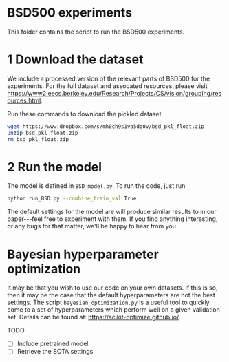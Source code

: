# BSD500 experiments
This folder contains the script to run the BSD500 experiments.

# 1 Download the dataset
We include a processed version of the relevant parts of BSD500 for the
experiments. For the full dataset and assocated resources, please visit
https://www2.eecs.berkeley.edu/Research/Projects/CS/vision/grouping/resources.html.

Run these commands to download the pickled dataset
```bash
wget https://www.dropbox.com/s/mh0ch9s1va5dq0v/bsd_pkl_float.zip
unzip bsd_pkl_float.zip
rm bsd_pkl_float.zip
```

# 2 Run the model
The model is defined in `BSD_model.py`. To run the code, just run
```bash
python run_BSD.py --combine_train_val True
```

The default settings for the model are will produce similar results to in our
paper---feel free to experiment with them. If you find anything interesting, 
or any bugs for that matter, we'll be happy to hear from you.

#  Bayesian hyperparameter optimization
It may be that you wish to use our code on your own datasets. If this is so,
then it may be the case that the default hyperparameters are not the best 
settings. The script ```bayesian_optimization.py``` is a useful tool to quickly
come to a set of hyperparameters which perform well on a given validation set.
Details can be found at: https://scikit-optimize.github.io/.

TODO
- [ ] Include pretrained model
- [ ] Retrieve the SOTA settings
